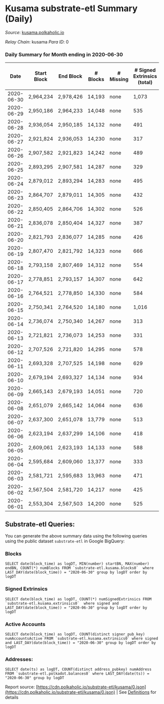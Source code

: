 # Kusama substrate-etl Summary (Daily)

_Source_: [kusama.polkaholic.io](https://kusama.polkaholic.io)

*Relay Chain*: kusama
*Para ID*: 0



### Daily Summary for Month ending in 2020-06-30


| Date | Start Block | End Block | # Blocks | # Missing | # Signed Extrinsics (total) | # Active Accounts | # Addresses with Balances | # Events | # Transfers | # XCM Transfers In | # XCM Transfers Out |
| ---- | ----------- | --------- | -------- | --------- | --------------------------- | ----------------- | ------------------------- | -------- | ----------- | ------------------ | ------------------- |
| 2020-06-30 | 2,964,234 | 2,978,426 | 14,193 | none  | 1,073 | 373 | 11,425 | 65,133 | 344 ($48,359,437.35) |   |   |
| 2020-06-29 | 2,950,186 | 2,964,233 | 14,048 | none  | 535 | 262 |  | 56,707 | 150 ($30,136,783.49) |   |   |
| 2020-06-28 | 2,936,054 | 2,950,185 | 14,132 | none  | 491 | 270 |  | 53,827 | 126 ($6,634,498.57) |   |   |
| 2020-06-27 | 2,921,824 | 2,936,053 | 14,230 | none  | 317 | 185 |  | 50,423 | 96 ($1,828,267.41) |   |   |
| 2020-06-26 | 2,907,582 | 2,921,823 | 14,242 | none  | 489 | 253 |  | 53,037 | 111 ($15,317,532.34) |   |   |
| 2020-06-25 | 2,893,295 | 2,907,581 | 14,287 | none  | 329 | 192 |  | 50,328 | 98 ($3,531,548.31) |   |   |
| 2020-06-24 | 2,879,012 | 2,893,294 | 14,283 | none  | 495 | 248 |  | 54,938 | 176 ($7,032,493.27) |   |   |
| 2020-06-23 | 2,864,707 | 2,879,011 | 14,305 | none  | 432 | 222 |  | 51,770 | 145 ($12,703,023.06) |   |   |
| 2020-06-22 | 2,850,405 | 2,864,706 | 14,302 | none  | 526 | 249 |  | 56,196 | 133 ($13,208,570.87) |   |   |
| 2020-06-21 | 2,836,078 | 2,850,404 | 14,327 | none  | 387 | 197 |  | 51,994 | 91 ($4,606,919.16) |   |   |
| 2020-06-20 | 2,821,793 | 2,836,077 | 14,285 | none  | 426 | 206 |  | 51,203 | 90 ($1,511,680.39) |   |   |
| 2020-06-19 | 2,807,470 | 2,821,792 | 14,323 | none  | 666 | 325 |  | 52,807 | 130 ($31,860,341.79) |   |   |
| 2020-06-18 | 2,793,158 | 2,807,469 | 14,312 | none  | 554 | 280 |  | 52,199 | 110 ($12,199,287.67) |   |   |
| 2020-06-17 | 2,778,851 | 2,793,157 | 14,307 | none  | 642 | 289 |  | 55,648 | 151 ($5,307,231.00) |   |   |
| 2020-06-16 | 2,764,521 | 2,778,850 | 14,330 | none  | 584 | 280 |  | 51,496 | 231 ($36,183,118.41) |   |   |
| 2020-06-15 | 2,750,341 | 2,764,520 | 14,180 | none  | 1,016 | 314 |  | 59,156 | 337 ($14,618,207.07) |   |   |
| 2020-06-14 | 2,736,074 | 2,750,340 | 14,267 | none  | 313 | 167 |  | 51,272 | 74 ($1,172,650.48) |   |   |
| 2020-06-13 | 2,721,821 | 2,736,073 | 14,253 | none  | 331 | 161 |  | 49,049 | 100 ($3,132,809.83) |   |   |
| 2020-06-12 | 2,707,526 | 2,721,820 | 14,295 | none  | 578 | 271 |  | 52,612 | 141 ($933,405.20) |   |   |
| 2020-06-11 | 2,693,328 | 2,707,525 | 14,198 | none  | 629 | 288 |  | 51,795 | 167 ($27,320,241.17) |   |   |
| 2020-06-10 | 2,679,194 | 2,693,327 | 14,134 | none  | 934 | 430 |  | 53,834 | 349 ($26,632,251.13) |   |   |
| 2020-06-09 | 2,665,143 | 2,679,193 | 14,051 | none  | 720 | 366 |  | 51,520 | 273 ($23,216,411.48) |   |   |
| 2020-06-08 | 2,651,079 | 2,665,142 | 14,064 | none  | 636 | 323 |  | 53,417 | 141 ($5,594,247.54) |   |   |
| 2020-06-07 | 2,637,300 | 2,651,078 | 13,779 | none  | 513 | 227 |  | 50,079 | 150 ($6,714,567.68) |   |   |
| 2020-06-06 | 2,623,194 | 2,637,299 | 14,106 | none  | 418 | 221 |  | 47,593 | 152 ($8,557,504.34) |   |   |
| 2020-06-05 | 2,609,061 | 2,623,193 | 14,133 | none  | 588 | 272 |  | 49,323 | 283 ($32,724,635.17) |   |   |
| 2020-06-04 | 2,595,684 | 2,609,060 | 13,377 | none  | 333 | 197 |  | 46,089 | 128 ($55,697,719.12) |   |   |
| 2020-06-03 | 2,581,721 | 2,595,683 | 13,963 | none  | 471 | 262 |  | 50,256 | 187 ($8,455,481.23) |   |   |
| 2020-06-02 | 2,567,504 | 2,581,720 | 14,217 | none  | 425 | 218 |  | 48,385 | 139 ($11,094,873.32) |   |   |
| 2020-06-01 | 2,553,304 | 2,567,503 | 14,200 | none  | 525 | 272 |  | 50,402 | 236 ($7,883,114.72) |   |   |

## Substrate-etl Queries:
You can generate the above summary data using the following queries using the public dataset `substrate-etl` in Google BigQuery:


### Blocks
```
SELECT date(block_time) as logDT, MIN(number) startBN, MAX(number) endBN, COUNT(*) numBlocks FROM `substrate-etl.kusama.blocks0`  where LAST_DAY(date(block_time)) = "2020-06-30" group by logDT order by logDT
```


### Signed Extrinsics
```
SELECT date(block_time) as logDT, COUNT(*) numSignedExtrinsics FROM `substrate-etl.kusama.extrinsics0`  where signed and LAST_DAY(date(block_time)) = "2020-06-30" group by logDT order by logDT
```


### Active Accounts
```
SELECT date(block_time) as logDT, COUNT(distinct signer_pub_key) numAccountsActive FROM `substrate-etl.kusama.extrinsics0` where signed and LAST_DAY(date(block_time)) = "2020-06-30" group by logDT order by logDT
```


### Addresses:
```
SELECT date(ts) as logDT, COUNT(distinct address_pubkey) numAddress FROM `substrate-etl.polkadot.balances0` where LAST_DAY(date(ts)) = "2020-06-30" group by logDT
```



Report source: [https://cdn.polkaholic.io/substrate-etl/kusama/0.json](https://cdn.polkaholic.io/substrate-etl/kusama/0.json) | See [Definitions](/DEFINITIONS.md) for details
